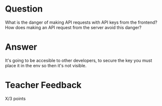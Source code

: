 # Question

What is the danger of making API requests with API keys from the frontend? How does making an API request from the server avoid this danger?

# Answer
It's going to be accesible to other developers, to secure the key you must place it in the env so then it's not visible.
# Teacher Feedback

X/3 points